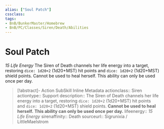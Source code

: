 ```yaml
---
alias: ["Soul Patch"]
cssclass: 
tags:
- BnB/BunkerMaster/Homebrew
- BnB/PC/Classes/Siren/Death/Abilities
---
```

# Soul Patch
_15 Life Energy_
The Siren of Death channels her life energy into a target, restoring `dice: 1d20+2` (1d20+MST) hit points and `dice: 1d20+2` (1d20+MST) shield points.
Cannot be used to heal herself.
This ability can only be used once per day.

>[!abstract]- Action SubSkill Inline Metadata
> actionclass:: Siren
> actiontype:: Support
> description:: The Siren of Death channels her life energy into a target, restoring `dice: 1d20+2` (1d20+MST) hit points and `dice: 1d20+2` (1d20+MST) shield points. __Cannot be used to heal herself.__ __This ability can only be used once per day.__
> lifeenergy:: _15 Life Energy_
> sirenaffinity:: Death
> sourceurl:: Sigrunixia / LittleMaelstrom

